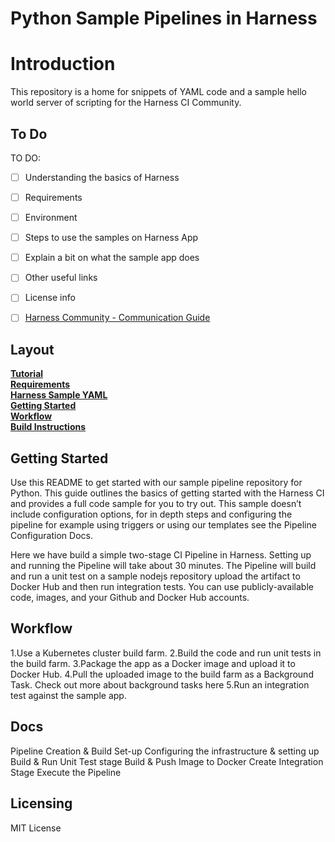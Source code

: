 # Python Sample Pipelines in Harness

Introduction
========================
This repository is a home for snippets of YAML code and a sample hello world server of scripting for the Harness CI Community.

## To Do

TO DO:
- [ ] Understanding the basics of Harness 
- [ ] Requirements
- [ ] Environment
- [ ] Steps to use the samples on Harness App
- [ ] Explain a bit on what the sample app does
- [ ] Other useful links
- [ ] License info
- [ ] [Harness Community - Communication Guide](https://github.com/harness-community/overview/blob/main/community_communication_guide.rst)


## Layout

**[Tutorial](docs/tutorial.md)**<br>
**[Requirements](docs/requirements.md)**<br>
**[Harness Sample YAML](https://github.com/harness-community/python-pipeline-samples.git)**<br>
**[Getting Started](#GettingStarted)**<br>
**[Workflow](#Workflow)**<br>
**[Build Instructions](docs/build.md)**<br>

## Getting Started

Use this README to get started with our sample pipeline repository for Python. This guide outlines the basics of getting started with the Harness CI and provides a full code sample for you to try out. This sample doesn’t include configuration options, for in depth steps and configuring the pipeline for example using triggers or using our templates see the Pipeline Configuration Docs.

Here we have build a simple two-stage CI Pipeline in Harness. Setting up and running the Pipeline will take about 30 minutes. The Pipeline will build and run a unit test on a sample nodejs repository upload the artifact to Docker Hub and then run integration tests. You can use publicly-available code, images, and your Github and Docker Hub accounts.

## Workflow
1.Use a Kubernetes cluster build farm.
2.Build the code and run unit tests in the build farm.
3.Package the app as a Docker image and upload it to Docker Hub.
4.Pull the uploaded image to the build farm as a Background Task. Check out more about background tasks here
5.Run an integration test against the sample app.


## Docs

Pipeline Creation & Build Set-up
Configuring the infrastructure & setting up Build & Run Unit Test stage
Build & Push Image to Docker
Create Integration Stage
Execute the Pipeline

## Licensing

MIT License
